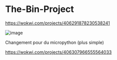 # The-Bin-Project

https://wokwi.com/projects/406291878230538241

![image](https://github.com/user-attachments/assets/7bcaa931-c2c3-4998-bf90-9f45473767cd)


Changement pour du micropython (plus simple)

https://wokwi.com/projects/406307966555564033

